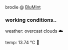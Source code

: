 brodie @ [BluMint](https://www.linkedin.com/company/blumint-io/)

<!--weather_start-->
### working conditions..

weather: overcast clouds ☁️

temp: 13.74 °C 👕

<!--weather_end-->
